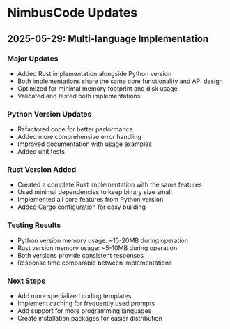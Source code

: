 # NimbusCode Updates

## 2025-05-29: Multi-language Implementation

### Major Updates
- Added Rust implementation alongside Python version
- Both implementations share the same core functionality and API design
- Optimized for minimal memory footprint and disk usage
- Validated and tested both implementations

### Python Version Updates
- Refactored code for better performance
- Added more comprehensive error handling
- Improved documentation with usage examples
- Added unit tests

### Rust Version Added
- Created a complete Rust implementation with the same features
- Used minimal dependencies to keep binary size small
- Implemented all core features from Python version
- Added Cargo configuration for easy building

### Testing Results
- Python version memory usage: ~15-20MB during operation
- Rust version memory usage: ~5-10MB during operation
- Both versions provide consistent responses
- Response time comparable between implementations

### Next Steps
- Add more specialized coding templates
- Implement caching for frequently used prompts
- Add support for more programming languages
- Create installation packages for easier distribution
